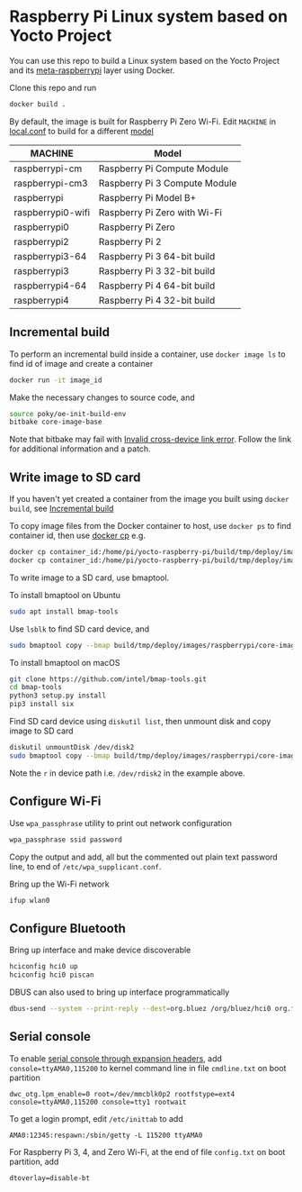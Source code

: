 # Raspberry Pi Linux system based on Yocto Project

You can use this repo to build a Linux system based on the Yocto Project and its [meta-raspberrypi](https://github.com/agherzan/meta-raspberrypi) layer using Docker.

Clone this repo and run

```bash
docker build .
```

By default, the image is built for Raspberry Pi Zero Wi-Fi. Edit `MACHINE` in [local.conf](build/conf/local.conf) to build for a different [model](meta/meta-raspberrypi/conf/machine/)

MACHINE           | Model
----------------- | -----------------------------
raspberrypi-cm    | Raspberry Pi Compute Module
raspberrypi-cm3   | Raspberry Pi 3 Compute Module
raspberrypi       | Raspberry Pi Model B+
raspberrypi0-wifi | Raspberry Pi Zero with Wi-Fi
raspberrypi0      | Raspberry Pi Zero
raspberrypi2      | Raspberry Pi 2
raspberrypi3-64   | Raspberry Pi 3 64-bit build
raspberrypi3      | Raspberry Pi 3 32-bit build
raspberrypi4-64   | Raspberry Pi 4 64-bit build
raspberrypi4      | Raspberry Pi 4 32-bit build

## Incremental build

To perform an incremental build inside a container, use `docker image ls` to find id of image and create a container

```bash
docker run -it image_id
```

Make the necessary changes to source code, and

```bash
source poky/oe-init-build-env
bitbake core-image-base
```

Note that bitbake may fail with [Invalid cross-device link error](https://bugzilla.yoctoproject.org/show_bug.cgi?id=14301). Follow the link for additional information and a patch.

## Write image to SD card

If you haven't yet created a container from the image you built using `docker build`, see [Incremental build](#incremental-build)

To copy image files from the Docker container to host, use `docker ps` to find container id, then use [docker cp](https://docs.docker.com/engine/reference/commandline/cp/) e.g.

```bash
docker cp container_id:/home/pi/yocto-raspberry-pi/build/tmp/deploy/images/raspberrypi/core-image-base-raspberrypi-20210226153757.rootfs.wic.bmap ./build/tmp/deploy/images/raspberrypi/
docker cp container_id:/home/pi/yocto-raspberry-pi/build/tmp/deploy/images/raspberrypi/core-image-base-raspberrypi-20210226153757.rootfs.wic.bz2 ./build/tmp/deploy/images/raspberrypi/
```

To write image to a SD card, use bmaptool.

To install bmaptool on Ubuntu

```bash
sudo apt install bmap-tools
```

Use `lsblk` to find SD card device, and

```bash
sudo bmaptool copy --bmap build/tmp/deploy/images/raspberrypi/core-image-base-raspberrypi-20210226153757.rootfs.wic.bmap build/tmp/deploy/images/raspberrypi/core-image-base-raspberrypi-20210226153757.rootfs.wic.bz2 /dev/sdb
```

To install bmaptool on macOS

```bash
git clone https://github.com/intel/bmap-tools.git
cd bmap-tools
python3 setup.py install
pip3 install six
```

Find SD card device using `diskutil list`, then unmount disk and copy image to SD card

```bash
diskutil unmountDisk /dev/disk2
sudo bmaptool copy --bmap build/tmp/deploy/images/raspberrypi/core-image-base-raspberrypi-20210226153757.rootfs.wic.bmap build/tmp/deploy/images/raspberrypi/core-image-base-raspberrypi-20210226153757.rootfs.wic.bz2 /dev/rdisk2
```

Note the `r` in device path i.e. `/dev/rdisk2` in the example above.

## Configure Wi-Fi

Use `wpa_passphrase` utility to print out network configuration

```bash
wpa_passphrase ssid password
```

Copy the output and add, all but the commented out plain text password line, to end of `/etc/wpa_supplicant.conf`.

Bring up the Wi-Fi network

```bash
ifup wlan0
```

## Configure Bluetooth

Bring up interface and make device discoverable

```bash
hciconfig hci0 up
hciconfig hci0 piscan
```

DBUS can also used to bring up interface programmatically

```bash
dbus-send --system --print-reply --dest=org.bluez /org/bluez/hci0 org.freedesktop.DBus.Properties.Set string:"org.bluez.Adapter1" string:"Powered" variant:boolean:true
```

## Serial console

To enable [serial console through expansion headers](https://www.raspberrypi.org/documentation/configuration/uart.md), add `console=ttyAMA0,115200` to kernel command line in file `cmdline.txt` on boot partition

```text
dwc_otg.lpm_enable=0 root=/dev/mmcblk0p2 rootfstype=ext4 console=ttyAMA0,115200 console=tty1 rootwait
```

To get a login prompt, edit `/etc/inittab` to add

```text
AMA0:12345:respawn:/sbin/getty -L 115200 ttyAMA0
```

For Raspberry Pi 3, 4, and Zero Wi-Fi, at the end of file `config.txt` on boot partition, add

```text
dtoverlay=disable-bt
```
